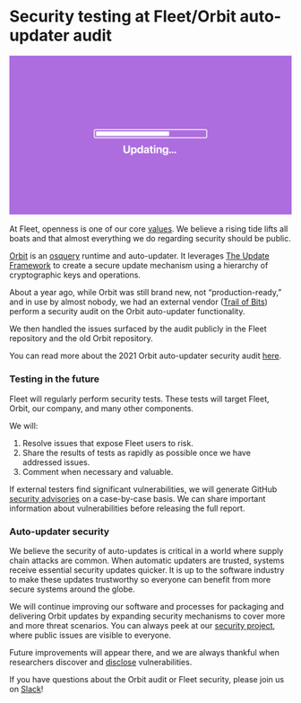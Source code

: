 # Security testing at Fleet/Orbit auto-updater audit

![Security testing at Fleet/Orbit auto-updater audit](../website/assets/images/articles/security-testing-at-fleet-orbit-auto-updater-audit-cover-1600x900@2x.jpg)

At Fleet, openness is one of our core [values](https://fleetdm.com/handbook/company#values). We believe a rising tide lifts all boats and that almost everything we do regarding security should be public.

[Orbit](https://blog.fleetdm.com/introducing-orbit-for-osquery-751da494d617) is an [osquery](https://github.com/osquery/osquery) runtime and auto-updater. It leverages [The Update Framework](https://theupdateframework.io/) to create a secure update mechanism using a hierarchy of cryptographic keys and operations.

About a year ago, while Orbit was still brand new, not “production-ready,” and in use by almost nobody, we had an external vendor ([Trail of Bits](https://www.trailofbits.com/)) perform a security audit on the Orbit auto-updater functionality.

We then handled the issues surfaced by the audit publicly in the Fleet repository and the old Orbit repository.

You can read more about the 2021 Orbit auto-updater security audit [here](https://fleetdm.com/docs/using-fleet/security-audits).

### Testing in the future

Fleet will regularly perform security tests. These tests will target Fleet, Orbit, our company, and many other components.

We will:

1. Resolve issues that expose Fleet users to risk.
2. Share the results of tests as rapidly as possible once we have addressed issues.
3. Comment when necessary and valuable.

If external testers find significant vulnerabilities, we will generate GitHub [security advisories](https://github.com/fleetdm/fleet/security/advisories) on a case-by-case basis. We can share important information about vulnerabilities before releasing the full report.

### Auto-updater security
We believe the security of auto-updates is critical in a world where supply chain attacks are common. When automatic updaters are trusted, systems receive essential security updates quicker. It is up to the software industry to make these updates trustworthy so everyone can benefit from more secure systems around the globe.

We will continue improving our software and processes for packaging and delivering Orbit updates by expanding security mechanisms to cover more and more threat scenarios. You can always peek at our [security project](https://github.com/orgs/fleetdm/projects/33), where public issues are visible to everyone.

Future improvements will appear there, and we are always thankful when researchers discover and [disclose](https://github.com/fleetdm/fleet/security/policy) vulnerabilities.

If you have questions about the Orbit audit or Fleet security, please join us on [Slack](https://osquery.fleetdm.com/c/fleet)!

<meta name="category" value="security">
<meta name="authorGitHubUsername" value="GuillaumeRoss">
<meta name="authorFullName" value="Guillaume Ross">
<meta name="publishedOn" value="2022-03-30">
<meta name="articleTitle" value="Security testing at Fleet/Orbit auto-updater audit">
<meta name="articleImageUrl" value="../website/assets/images/articles/security-testing-at-fleet-orbit-auto-updater-audit-cover-1600x900@2x.jpg">